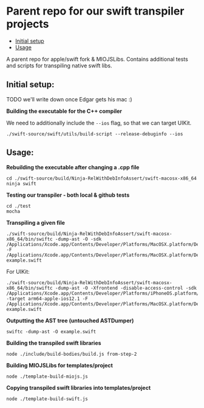 # Parent repo for our swift transpiler projects

* [Initial setup](#initial-setup)
* [Usage](#usage)

A parent repo for apple/swift fork & MIOJSLibs. Contains additional tests and scripts for transpiling native swift libs.

## **Initial setup:**

TODO we'll write down once Edgar gets his mac :)

**Building the executable for the C++ compiler**

We need to additionally include the `--ios` flag, so that we can target UIKit.

```
./swift-source/swift/utils/build-script --release-debuginfo --ios
```

## **Usage:**

**Rebuilding the executable after changing a .cpp file**

```
cd ./swift-source/build/Ninja-RelWithDebInfoAssert/swift-macosx-x86_64
ninja swift
```

**Testing our transpiler - both local & github tests**

```
cd ./test
mocha
```

**Transpiling a given file**

```
./swift-source/build/Ninja-RelWithDebInfoAssert/swift-macosx-x86_64/bin/swiftc -dump-ast -O -sdk /Applications/Xcode.app/Contents/Developer/Platforms/MacOSX.platform/Developer/SDKs/MacOSX10.14.sdk -F /Applications/Xcode.app/Contents/Developer/Platforms/MacOSX.platform/Developer/Library/Frameworks example.swift
```

For UIKit:

```
./swift-source/build/Ninja-RelWithDebInfoAssert/swift-macosx-x86_64/bin/swiftc -dump-ast -O -Xfrontend -disable-access-control -sdk /Applications/Xcode.app/Contents/Developer/Platforms/iPhoneOS.platform/Developer/SDKs/iPhoneOS12.1.sdk -target arm64-apple-ios12.1 -F /Applications/Xcode.app/Contents/Developer/Platforms/MacOSX.platform/Developer/Library/Frameworks example.swift
```

**Outputting the AST tree (untouched ASTDumper)**

```
swiftc -dump-ast -O example.swift
```

**Building the transpiled swift libraries**

```
node ./include/build-bodies/build.js from-step-2
```

**Building MIOJSLibs for templates/project**

```
node ./template-build-miojs.js
```

**Copying transpiled swift libraries into templates/project**

```
node ./template-build-swift.js
```